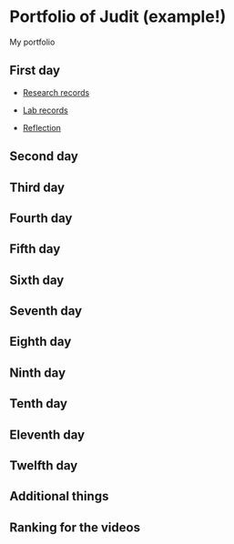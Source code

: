 # Portfolio of Judit (example!)
My portfolio 

## First day
- [Research records](/Judit/researches/research01/README.md)

- [Lab records](/Teamfolder/exercises/Group1/exercise01/README.md)

- [Reflection](/Judit/reflections/reflection01/README.md)

## Second day

## Third day

## Fourth day

## Fifth day

## Sixth day

## Seventh day

## Eighth day

## Ninth day

## Tenth day

## Eleventh day

## Twelfth day

## Additional things

## Ranking for the videos
